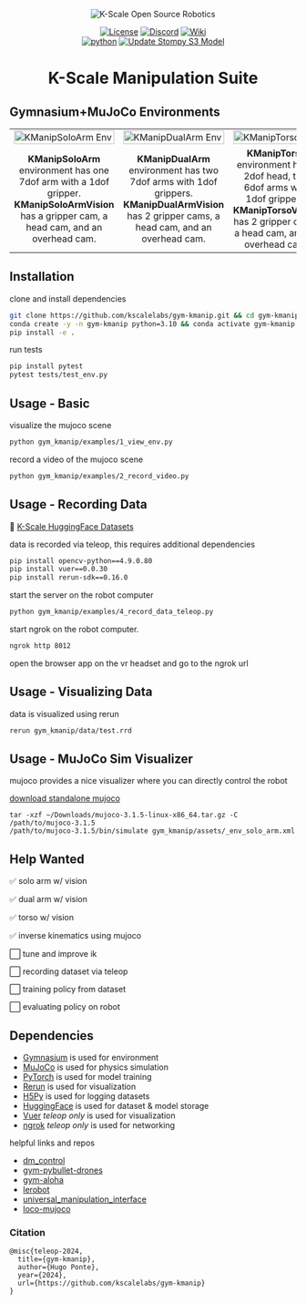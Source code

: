 <p align="center">
  <picture>
    <img alt="K-Scale Open Source Robotics" src="https://media.kscale.dev/kscale-open-source-header.png" style="max-width: 100%;">
  </picture>
</p>

<div align="center">

[![License](https://img.shields.io/badge/license-MIT-green)](https://github.com/kscalelabs/gym-ksuite/main/LICENSE)
[![Discord](https://img.shields.io/discord/1224056091017478166)](https://discord.gg/k5mSvCkYQh)
[![Wiki](https://img.shields.io/badge/wiki-humanoids-black)](https://humanoids.wiki)
<br />
[![python](https://img.shields.io/badge/-Python_3.10-blue?logo=python&logoColor=white)](https://github.com/pre-commit/pre-commit)
[![Update Stompy S3 Model](https://github.com/kscalelabs/sim/actions/workflows/update_stompy_s3.yml/badge.svg)](https://github.com/kscalelabs/sim/actions/workflows/update_stompy_s3.yml)

</div>
<h1 align="center">
    <p>K-Scale Manipulation Suite</p>
</h1>

## Gymnasium+MuJoCo Environments

<table>
  <tr>
    <td><img src="assets/solo_arm.png" width="100%" alt="KManipSoloArm Env"/></td>
    <td><img src="assets/dual_arm.png" width="100%" alt="KManipDualArm Env"/></td>
    <td><img src="assets/full_body.png" width="100%" alt="KManipTorso Env"/></td>
  </tr>
  <tr>
    <td align="center"><b>KManipSoloArm</b> environment has one 7dof arm with a 1dof gripper. <b>KManipSoloArmVision</b> has a gripper cam, a head cam, and an overhead cam.</td>
    <td align="center"><b>KManipDualArm</b> environment has two 7dof arms with 1dof grippers. <b>KManipDualArmVision</b> has 2 gripper cams, a head cam, and an overhead cam.</td>
    <td align="center"><b>KManipTorso</b> environment has a 2dof head, two 6dof arms with 1dof grippers. <b>KManipTorsoVision</b> has 2 gripper cams, a head cam, and an overhead cam.</td>
  </tr>
</table>


## Installation

clone and install dependencies

```bash
git clone https://github.com/kscalelabs/gym-kmanip.git && cd gym-kmanip
conda create -y -n gym-kmanip python=3.10 && conda activate gym-kmanip
pip install -e .
```

run tests

```bash
pip install pytest
pytest tests/test_env.py
```

## Usage - Basic

visualize the mujoco scene

```bash
python gym_kmanip/examples/1_view_env.py
```

record a video of the mujoco scene

```bash
python gym_kmanip/examples/2_record_video.py
```

## Usage - Recording Data

🤗 [K-Scale HuggingFace Datasets](https://huggingface.co/kscalelabs)

data is recorded via teleop, this requires additional dependencies

```bash
pip install opencv-python==4.9.0.80
pip install vuer==0.0.30
pip install rerun-sdk==0.16.0
```

start the server on the robot computer

```bash
python gym_kmanip/examples/4_record_data_teleop.py
```

start ngrok on the robot computer.

```bash
ngrok http 8012
```

open the browser app on the vr headset and go to the ngrok url

## Usage - Visualizing Data

data is visualized using rerun

```bash
rerun gym_kmanip/data/test.rrd
```

## Usage - MuJoCo Sim Visualizer

mujoco provides a nice visualizer where you can directly control the robot

[download standalone mujoco](https://github.com/google-deepmind/mujoco/releases)

```
tar -xzf ~/Downloads/mujoco-3.1.5-linux-x86_64.tar.gz -C /path/to/mujoco-3.1.5
/path/to/mujoco-3.1.5/bin/simulate gym_kmanip/assets/_env_solo_arm.xml
```

## Help Wanted

✅ solo arm w/ vision

✅ dual arm w/ vision

✅ torso w/ vision

✅ inverse kinematics using mujoco

⬜️ tune and improve ik

⬜️ recording dataset via teleop

⬜️ training policy from dataset

⬜️ evaluating policy on robot

## Dependencies

- [Gymnasium](https://gymnasium.farama.org/) is used for environment
- [MuJoCo](http://www.mujoco.org/) is used for physics simulation
- [PyTorch](https://pytorch.org/) is used for model training
- [Rerun](https://github.com/rerun-io/rerun/) is used for visualization
- [H5Py](https://docs.h5py.org/en/stable/) is used for logging datasets
- [HuggingFace](https://huggingface.co/) is used for dataset & model storage 
- [Vuer](https://github.com/vuer-ai/vuer) *teleop only* is used for visualization
- [ngrok](https://ngrok.com/download) *teleop only* is used for networking

helpful links and repos

- [dm_control](https://github.com/google-deepmind/dm_control)
- [gym-pybullet-drones](https://github.com/utiasDSL/gym-pybullet-drones)
- [gym-aloha](https://github.com/huggingface/gym-aloha)
- [lerobot](https://github.com/huggingface/lerobot)
- [universal_manipulation_interface](https://github.com/real-stanford/universal_manipulation_interface)
- [loco-mujoco](https://github.com/robfiras/loco-mujoco)

### Citation

```
@misc{teleop-2024,
  title={gym-kmanip},
  author={Hugo Ponte},
  year={2024},
  url={https://github.com/kscalelabs/gym-kmanip}
}
```
